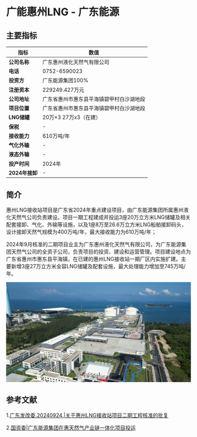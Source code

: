 # 广能惠州LNG - 广东能源

## 主要指标
|指标|数值|
|---|--------|
|**公司名称**|广东惠州液化天然气有限公司|
|**电话**|0752-6590023|
|**投资方**|广东能源集团100%|
|**注册资本**|229249.427万元|
|**公司地址**|广东省惠州市惠东县平海镇碧甲村白沙湖地段|
|**项目位置**|广东省惠州市惠东县平海镇碧甲村白沙湖地段|
|**LNG储罐**|20万×3 27万x3（在建）|
|**保税**|-|
|**接收能力**|610万吨/年|
|**气化外输**|-|
|**液态外输**|-|
|**投产时间**|2024年|
|**2024年接卸**|-|

## 简介

惠州LNG接收站项目是广东省2024年重点建设项目，由广东能源集团所属惠州液化天然气公司负责建设。项目一期工程建成并投运3座20万立方米LNG储罐及相关配套接卸、气化、外输等设施，以及1座8万至26.6万立方米LNG船舶接卸码头，设计接卸天然气规模为400万吨/年，最大接收能力为610万吨/年；


2024年9月核准的二期项目业主为广东惠州液化天然气有限公司，为广东能源集团天然气公司的全资子公司，负责项目的投资、建设和运营管理。项目建设地点为广东省惠州市惠东县平海镇，在已建的惠州LNG接收站一期厂区内实施扩建。主要新增3座27万立方米全容LNG储罐及配套设施，最大处理能力增加至745万吨/年。


![惠州LNG](./images/rt026_2509161230.png)

## 参考文献
1.[广东发改委.20240924.|关于惠州LNG接收站项目二期工程核准的批复](https://drc.gd.gov.cn/xmgg/content/post_4499041.html)

2.[国资委|广东能源集团在惠天然气产业链一体化项目投运](http://www.sasac.gov.cn/n2588025/n2588129/c31865746/content.html)

